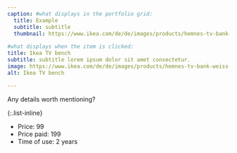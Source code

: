 ```yaml
---
caption: #what displays in the portfolio grid:
  title: Example
  subtitle: subtitle
  thumbnail: https://www.ikea.com/de/de/images/products/hemnes-tv-bank-weiss-gebeizt-hellbraun__0583377_pe671187_s5.jpg
  
#what displays when the item is clicked:
title: Ikea TV bench
subtitle: subtitle lorem ipsum dolor sit amet consectetur.
image: https://www.ikea.com/de/de/images/products/hemnes-tv-bank-weiss-gebeizt-hellbraun__0583377_pe671187_s5.jpg
alt: Ikea TV bench

---
```

Any details worth mentioning?

{:.list-inline} 
- Price: 99
- Price paid: 199
- Time of use: 2 years
